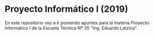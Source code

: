 # Proyecto Informático I (2019)

En este repositorio voy a ir poniendo apuntes para la materia Proyecto
Informático I de la Escuela Técnica Nº 35 "Ing. Eduardo Latzina".
